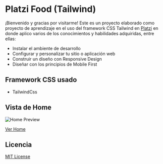 # Platzi Food (Tailwind)

¡Bienvenido y gracias por visitarme! Este es un proyecto elaborado como proyecto de aprendizaje en el uso del framework CSS Tailwind en [Platzi](https://platzi.com/cursos/tailwind-css/) en donde aplico varios de los conocimientos y habilidades adquiridas, entre ellas:

- Instalar el ambiente de desarrollo
- Configurar y personalizar tu sitio o aplicación web
- Construir un diseño con Responsive Design
- Diseñar con los principios de Mobile First

## Framework CSS usado

- TailwindCss

## Vista de Home

![Home Preview](./.readme-static/home.png)

[Ver Home](https://diegoalesco95.github.io/platzifood/public/index.html)

## Licencia

[MIT License](LICENSE)

